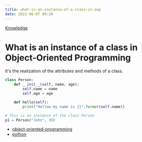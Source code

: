 ```yaml
---
title: what-is-an-instance-of-a-class-in-oop
date: 2022-06-07 00:20
---
```


[Knowledge](Knowledge.md)

# What is an instance of a class in Object-Oriented Programming

It's the realization of the attributes and methods of a class.

```python
class Person:
    def __init__(self, name, age):
        self.name = name
        self.age = age

    def hello(self):
        print("Hellow my name is {}".format(self.name))

# This is an instance of the class Person
p1 = Person("John", 36)
```

-   [object-oriented-programming](object-oriented-programming.md)
-   [python](python.md)
